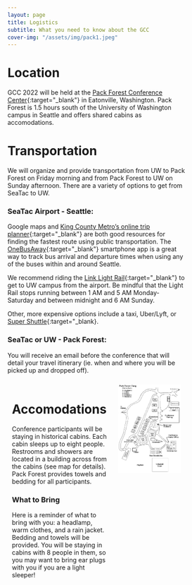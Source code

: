```yaml
---
layout: page
title: Logistics
subtitle: What you need to know about the GCC
cover-img: "/assets/img/pack1.jpeg"
---
```


# Location

GCC 2022 will be held at the [Pack Forest Conference Center](https://www.packforest.org/index.html){:target="_blank"} in Eatonville, Washington. Pack Forest is 1.5 hours south of the University of Washington campus in Seattle and offers shared cabins as accomodations.

# Transportation

We will organize and provide transportation from UW to Pack Forest on Friday morning and from Pack Forest to UW on Sunday afternoon. There are a variety of options to get from SeaTac to UW.

### SeaTac Airport - Seattle:

Google maps and [King County Metro’s online trip planner](http://tripplanner.kingcounty.gov/){:target="_blank"} are both good resources for finding the fastest route using public transportation. The [OneBusAway](http://onebusaway.org/){:target="_blank"} smartphone app is a great way to track bus arrival and departure times when using any of the buses within and around Seattle.

We recommend riding the [Link Light Rail](http://www.soundtransit.org/rider-guide/link-light-rail){:target="_blank"} to get to UW campus from the airport. Be mindful that the Light Rail stops running between 1 AM and 5 AM Monday-Saturday and between midnight and 6 AM Sunday.

Other, more expensive options include a taxi, Uber/Lyft, or [Super Shuttle](http://www.shuttlefare.com/seattle_tacoma_airport_shuttle_sea){:target="_blank}.

### SeaTac or UW - Pack Forest:

You will receive an email before the conference that will detail your travel itinerary (ie. when and where you will be picked up and dropped off).

<style>
* {
  box-sizing: border-box;
}

/* Create two unequal columns that floats next to each other */
.column {
  float: left;
  padding: 10px;
}

.left {
  width: 60%;
}

.right {
  width: 40%;
}

/* Clear floats after the columns */
.row:after {
  content: "";
  display: table;
  clear: both;
}
</style>
<body>
<div class="row">
  <div class="column left" style="background-color: site.page-col;">
    <h1>Accomodations</h1>
    <p>Conference participants will be staying in historical cabins. Each cabin sleeps up to eight people. Restrooms and showers are located in a building across from the cabins (see map for details). Pack Forest provides towels and bedding for all participants.</p>
    <h3>What to Bring</h3>
    <p>Here is a reminder of what to bring with you: a headlamp, warm clothes, and a rain jacket. Bedding and towels will be provided. You will be staying in cabins with 8 people in them, so you may want to bring ear plugs with you if you are a light sleeper!</p>
  </div>
  <div class="column right" style="background-color: site.page-col;">
    <img src="/assets/img/pfcc_map.png" alt="Pack Forest Conference Center Map">
  </div>
</div>
</body>